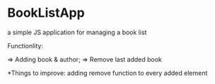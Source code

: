 # BookListApp
a simple JS application for managing a book list

Functionlity:

=> Adding book & author;
=> Remove last added book

*Things to improve:
adding remove function to every added element
